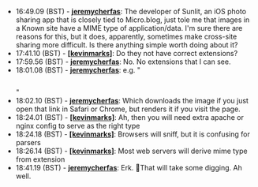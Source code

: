 * <a id="16:49.09">16:49.09 (BST)</a> - __[jeremycherfas](https://github.com/jeremycherfas)__: The developer of Sunlit, an iOS photo sharing app that is closely tied to Micro.blog, just tole me that images in a Known site have a MIME type of application/data. I'm sure there are reasons for this, but it does, apparently, sometimes make cross-site sharing more difficult. Is there anything simple worth doing about it?
* <a id="17:41.10">17:41.10 (BST)</a> - __[[kevinmarks]](https://github.com/[kevinmarks])__: Do they not have correct extensions?
* <a id="17:59.56">17:59.56 (BST)</a> - __[jeremycherfas](https://github.com/jeremycherfas)__: No. No extensions that I can see.
* <a id="18:01.08">18:01.08 (BST)</a> - __[jeremycherfas](https://github.com/jeremycherfas)__: e.g. "<p><img style="display: block; margin-left: auto; margin-right: auto;" src="https://stream.jeremycherfas.net/file/16f01440634485e7089ee6581ac810e8" alt=""></p>"
* <a id="18:02.10">18:02.10 (BST)</a> - __[jeremycherfas](https://github.com/jeremycherfas)__: Which downloads the image if you just open that link in Safari or Chrome, but renders it if you visit the page.
* <a id="18:24.01">18:24.01 (BST)</a> - __[[kevinmarks]](https://github.com/[kevinmarks])__: Ah, then you will need extra apache or nginx config to serve as the right type
* <a id="18:24.18">18:24.18 (BST)</a> - __[[kevinmarks]](https://github.com/[kevinmarks])__: Browsers will sniff, but it is confusing for parsers
* <a id="18:26.14">18:26.14 (BST)</a> - __[[kevinmarks]](https://github.com/[kevinmarks])__: Most web servers will derive mime type from extension
* <a id="18:41.19">18:41.19 (BST)</a> - __[jeremycherfas](https://github.com/jeremycherfas)__: Erk. That will take some digging. Ah well.
